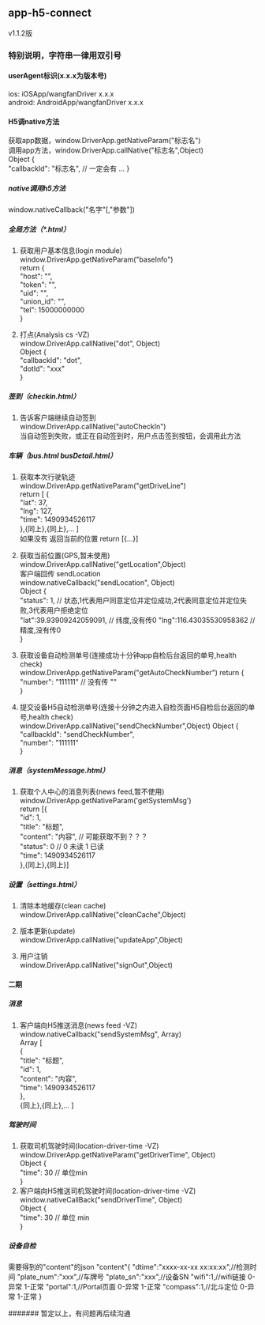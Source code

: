 ## app-h5-connect 	
v1.1.2版 	

### 特别说明，字符串一律用双引号 	

#### userAgent标识(x.x.x为版本号)    
ios: iOSApp/wangfanDriver x.x.x     
android: AndroidApp/wangfanDriver x.x.x     

#### H5调native方法 	
获取app数据，window.DriverApp.getNativeParam("标志名") 	
调用app方法，window.DriverApp.callNative("标志名",Object) 	
Object {    
    "callbackId": "标志名",     // 一定会有
    ...
} 

##### native调用h5方法 	
window.nativeCallback("名字"[,"参数"]) 	

##### 全局方法（*.html）  
1. 获取用户基本信息(login module)     
window.DriverApp.getNativeParam("baseInfo")     
return {    
    "host": "",      
    "token": "",    
    "uid": "",     
    "union_id": "",      
    "tel": 15000000000  
}  

1. 打点(Analysis cs -VZ)     
window.DriverApp.callNative("dot", Object)  
Object {    
    "callbackId": "dot",    
    "dotId": "xxx"      
}   

##### 签到（checkin.html）    
1. 告诉客户端继续自动签到  
window.DriverApp.callNative("autoCheckIn")     
当自动签到失败，或正在自动签到时，用户点击签到按钮，会调用此方法 

##### 车辆（bus.html busDetail.html）   
1. 获取本次行驶轨迹     
window.DriverApp.getNativeParam("getDriveLine")     
return [
    {   
        "lat": 37,  
        "lng": 127,     
        "time": 1490934526117   
    },{同上},{同上},...
]   
如果没有 返回当前的位置 return [{...}]

1. 获取当前位置(GPS,暂未使用)   
window.DriverApp.callNative("getLocation",Object)   
客户端回传  sendLocation   
window.nativeCallback("sendLocation", Object)    
Object {    
    "status": 1,    // 状态,1代表用户同意定位并定位成功,2代表同意定位并定位失败,3代表用户拒绝定位   
    "lat":39.93909242059091,  // 纬度,没有传0
    "lng":116.43035530958362 // 精度,没有传0  
}   

1. 获取设备自动检测单号(连接成功十分钟app自检后台返回的单号,health check)   
window.DriverApp.getNativeParam("getAutoCheckNumber") 
return {    
    "number": "111111" // 没有传 ""    
}   

1. 提交设备H5自动检测单号(连接十分钟之内进入自检页面H5自检后台返回的单号,health check)   
window.DriverApp.callNative("sendCheckNumber",Object) 
Object {    
    "callbackId": "sendCheckNumber",    
    "number": "111111"      
}   


##### 消息（systemMessage.html）    
1. 获取个人中心的消息列表(news feed,暂不使用)  
window.DriverApp.getNativeParam('getSystemMsg')   
return [{   
    "id": 1,    
    "title": "标题",  
    "content": "内容",  // 可能获取不到？？？      
    "status": 0 // 0 未读 1 已读    
    "time": 1490934526117       
},{同上},{同上}]    


##### 设置（settings.html）     
1. 清除本地缓存(clean cache)  
window.DriverApp.callNative("cleanCache",Object)    

1. 版本更新(update)     
window.DriverApp.callNative("updateApp",Object)     
        
1. 用户注销     
window.DriverApp.callNative("signOut",Object)   

#### 二期  
##### 消息    
1. 客户端向H5推送消息(news feed -VZ)   
window.nativeCallback("sendSystemMsg", Array)  
Array [     
    {   
        "title": "标题",  
        "id": 1,    
        "content": "内容",    
        "time": 1490934526117   
    },  
    {同上},{同上},...
]   

##### 驾驶时间  
1. 获取司机驾驶时间(location-driver-time -VZ)   
window.DriverApp.getNativeParam("getDriverTime", Object)   
Object {        
    "time": 30  // 单位min    
}   
1. 客户端向H5推送司机驾驶时间(location-driver-time -VZ)   
window.nativeCallBack("sendDriverTime", Object)     
Object {    
    "time": 30 // 单位 min    
}   


##### 设备自检
需要得到的"content"的json
"content"{
    "dtime":"xxxx-xx-xx xx:xx:xx",//检测时间
    "plate_num":"xxx",//车牌号
    "plate_sn":"xxx",//设备SN
    "wifi":1,//wifi链接 0-异常 1-正常
    "portal":1,//Portal页面 0-异常 1-正常
    "compass":1,//北斗定位 0-异常 1-正常
}

####### 暂定以上，有问题再后续沟通 	